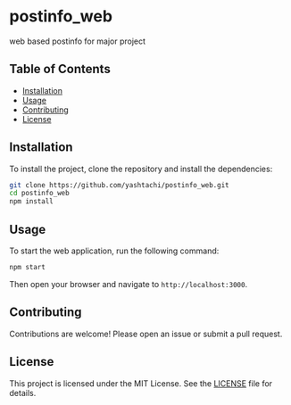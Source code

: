 # postinfo_web
web based postinfo for major project

## Table of Contents
- [Installation](#installation)
- [Usage](#usage)
- [Contributing](#contributing)
- [License](#license)

## Installation
To install the project, clone the repository and install the dependencies:
```bash
git clone https://github.com/yashtachi/postinfo_web.git
cd postinfo_web
npm install
```

## Usage
To start the web application, run the following command:
```bash
npm start
```
Then open your browser and navigate to `http://localhost:3000`.

## Contributing
Contributions are welcome! Please open an issue or submit a pull request.

## License
This project is licensed under the MIT License. See the [LICENSE](LICENSE) file for details.


